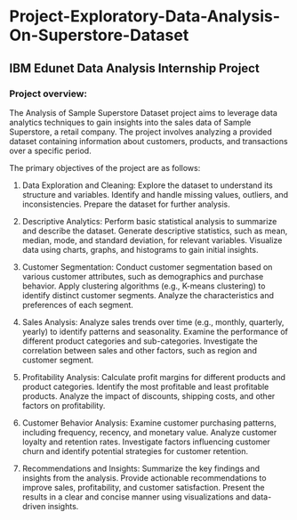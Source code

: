 # Project-Exploratory-Data-Analysis-On-Superstore-Dataset
## IBM Edunet Data Analysis Internship Project
### Project overview:
The Analysis of Sample Superstore Dataset project aims to leverage data analytics techniques to gain insights into the sales data of Sample Superstore, a retail company. The project involves analyzing a provided dataset containing information about customers, products, and transactions over a specific period.

The primary objectives of the project are as follows:

1. Data Exploration and Cleaning:
Explore the dataset to understand its structure and variables.
Identify and handle missing values, outliers, and inconsistencies.
Prepare the dataset for further analysis.

2. Descriptive Analytics:
Perform basic statistical analysis to summarize and describe the dataset.
Generate descriptive statistics, such as mean, median, mode, and standard deviation, for relevant variables.
Visualize data using charts, graphs, and histograms to gain initial insights.

3. Customer Segmentation:
Conduct customer segmentation based on various customer attributes, such as demographics and purchase behavior.
Apply clustering algorithms (e.g., K-means clustering) to identify distinct customer segments.
Analyze the characteristics and preferences of each segment.

4. Sales Analysis:
Analyze sales trends over time (e.g., monthly, quarterly, yearly) to identify patterns and seasonality.
Examine the performance of different product categories and sub-categories.
Investigate the correlation between sales and other factors, such as region and customer segment.

5. Profitability Analysis:
Calculate profit margins for different products and product categories.
Identify the most profitable and least profitable products.
Analyze the impact of discounts, shipping costs, and other factors on profitability.

6. Customer Behavior Analysis:
Examine customer purchasing patterns, including frequency, recency, and monetary value.
Analyze customer loyalty and retention rates.
Investigate factors influencing customer churn and identify potential strategies for customer retention.

7. Recommendations and Insights:
Summarize the key findings and insights from the analysis.
Provide actionable recommendations to improve sales, profitability, and customer satisfaction.
Present the results in a clear and concise manner using visualizations and data-driven insights.
